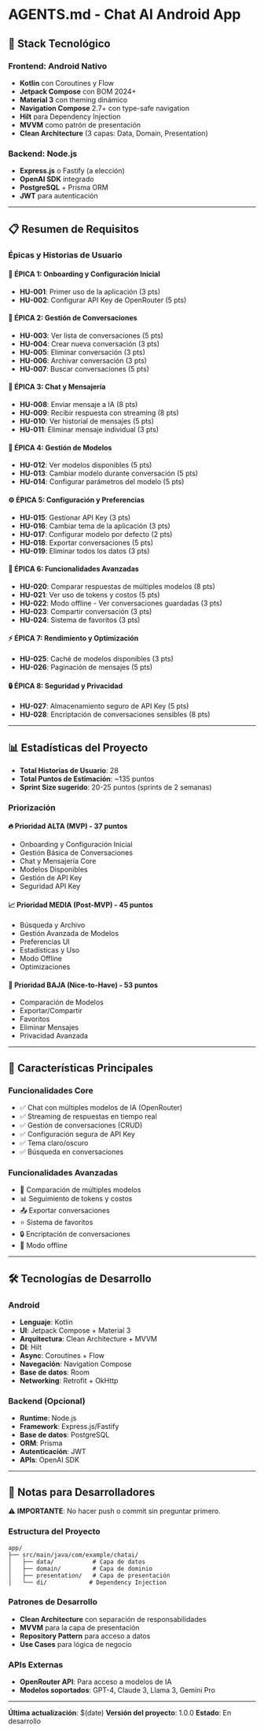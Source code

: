 # AGENTS.md - Chat AI Android App

## 📱 Stack Tecnológico

### Frontend: Android Nativo
- **Kotlin** con Coroutines y Flow
- **Jetpack Compose** con BOM 2024+
- **Material 3** con theming dinámico
- **Navigation Compose** 2.7+ con type-safe navigation
- **Hilt** para Dependency Injection
- **MVVM** como patrón de presentación
- **Clean Architecture** (3 capas: Data, Domain, Presentation)

### Backend: Node.js
- **Express.js** o Fastify (a elección)
- **OpenAI SDK** integrado
- **PostgreSQL** + Prisma ORM
- **JWT** para autenticación

---

## 📋 Resumen de Requisitos

### Épicas y Historias de Usuario

#### 🚀 ÉPICA 1: Onboarding y Configuración Inicial
- **HU-001**: Primer uso de la aplicación (3 pts)
- **HU-002**: Configurar API Key de OpenRouter (5 pts)

#### 💬 ÉPICA 2: Gestión de Conversaciones
- **HU-003**: Ver lista de conversaciones (5 pts)
- **HU-004**: Crear nueva conversación (3 pts)
- **HU-005**: Eliminar conversación (3 pts)
- **HU-006**: Archivar conversación (3 pts)
- **HU-007**: Buscar conversaciones (5 pts)

#### 🤖 ÉPICA 3: Chat y Mensajería
- **HU-008**: Enviar mensaje a IA (8 pts)
- **HU-009**: Recibir respuesta con streaming (8 pts)
- **HU-010**: Ver historial de mensajes (5 pts)
- **HU-011**: Eliminar mensaje individual (3 pts)

#### 🔧 ÉPICA 4: Gestión de Modelos
- **HU-012**: Ver modelos disponibles (5 pts)
- **HU-013**: Cambiar modelo durante conversación (5 pts)
- **HU-014**: Configurar parámetros del modelo (5 pts)

#### ⚙️ ÉPICA 5: Configuración y Preferencias
- **HU-015**: Gestionar API Key (3 pts)
- **HU-016**: Cambiar tema de la aplicación (3 pts)
- **HU-017**: Configurar modelo por defecto (2 pts)
- **HU-018**: Exportar conversaciones (5 pts)
- **HU-019**: Eliminar todos los datos (3 pts)

#### 🚀 ÉPICA 6: Funcionalidades Avanzadas
- **HU-020**: Comparar respuestas de múltiples modelos (8 pts)
- **HU-021**: Ver uso de tokens y costos (5 pts)
- **HU-022**: Modo offline - Ver conversaciones guardadas (3 pts)
- **HU-023**: Compartir conversación (3 pts)
- **HU-024**: Sistema de favoritos (3 pts)

#### ⚡ ÉPICA 7: Rendimiento y Optimización
- **HU-025**: Caché de modelos disponibles (3 pts)
- **HU-026**: Paginación de mensajes (5 pts)

#### 🔒 ÉPICA 8: Seguridad y Privacidad
- **HU-027**: Almacenamiento seguro de API Key (5 pts)
- **HU-028**: Encriptación de conversaciones sensibles (8 pts)

---

## 📊 Estadísticas del Proyecto

- **Total Historias de Usuario**: 28
- **Total Puntos de Estimación**: ~135 puntos
- **Sprint Size sugerido**: 20-25 puntos (sprints de 2 semanas)

### Priorización

#### 🔥 Prioridad ALTA (MVP) - 37 puntos
- Onboarding y Configuración Inicial
- Gestión Básica de Conversaciones
- Chat y Mensajería Core
- Modelos Disponibles
- Gestión de API Key
- Seguridad API Key

#### 📈 Prioridad MEDIA (Post-MVP) - 45 puntos
- Búsqueda y Archivo
- Gestión Avanzada de Modelos
- Preferencias UI
- Estadísticas y Uso
- Modo Offline
- Optimizaciones

#### 🎨 Prioridad BAJA (Nice-to-Have) - 53 puntos
- Comparación de Modelos
- Exportar/Compartir
- Favoritos
- Eliminar Mensajes
- Privacidad Avanzada

---

## 🎯 Características Principales

### Funcionalidades Core
- ✅ Chat con múltiples modelos de IA (OpenRouter)
- ✅ Streaming de respuestas en tiempo real
- ✅ Gestión de conversaciones (CRUD)
- ✅ Configuración segura de API Key
- ✅ Tema claro/oscuro
- ✅ Búsqueda en conversaciones

### Funcionalidades Avanzadas
- 🔄 Comparación de múltiples modelos
- 📊 Seguimiento de tokens y costos
- 📤 Exportar conversaciones
- ⭐ Sistema de favoritos
- 🔒 Encriptación de conversaciones
- 📱 Modo offline

---

## 🛠️ Tecnologías de Desarrollo

### Android
- **Lenguaje**: Kotlin
- **UI**: Jetpack Compose + Material 3
- **Arquitectura**: Clean Architecture + MVVM
- **DI**: Hilt
- **Async**: Coroutines + Flow
- **Navegación**: Navigation Compose
- **Base de datos**: Room
- **Networking**: Retrofit + OkHttp

### Backend (Opcional)
- **Runtime**: Node.js
- **Framework**: Express.js/Fastify
- **Base de datos**: PostgreSQL
- **ORM**: Prisma
- **Autenticación**: JWT
- **APIs**: OpenAI SDK

---

## 📝 Notas para Desarrolladores

⚠️ **IMPORTANTE**: No hacer push o commit sin preguntar primero.

### Estructura del Proyecto
```
app/
├── src/main/java/com/example/chatai/
│   ├── data/           # Capa de datos
│   ├── domain/         # Capa de dominio
│   ├── presentation/   # Capa de presentación
│   └── di/            # Dependency Injection
```

### Patrones de Desarrollo
- **Clean Architecture** con separación de responsabilidades
- **MVVM** para la capa de presentación
- **Repository Pattern** para acceso a datos
- **Use Cases** para lógica de negocio

### APIs Externas
- **OpenRouter API**: Para acceso a modelos de IA
- **Modelos soportados**: GPT-4, Claude 3, Llama 3, Gemini Pro

---

**Última actualización**: $(date)
**Versión del proyecto**: 1.0.0
**Estado**: En desarrollo
